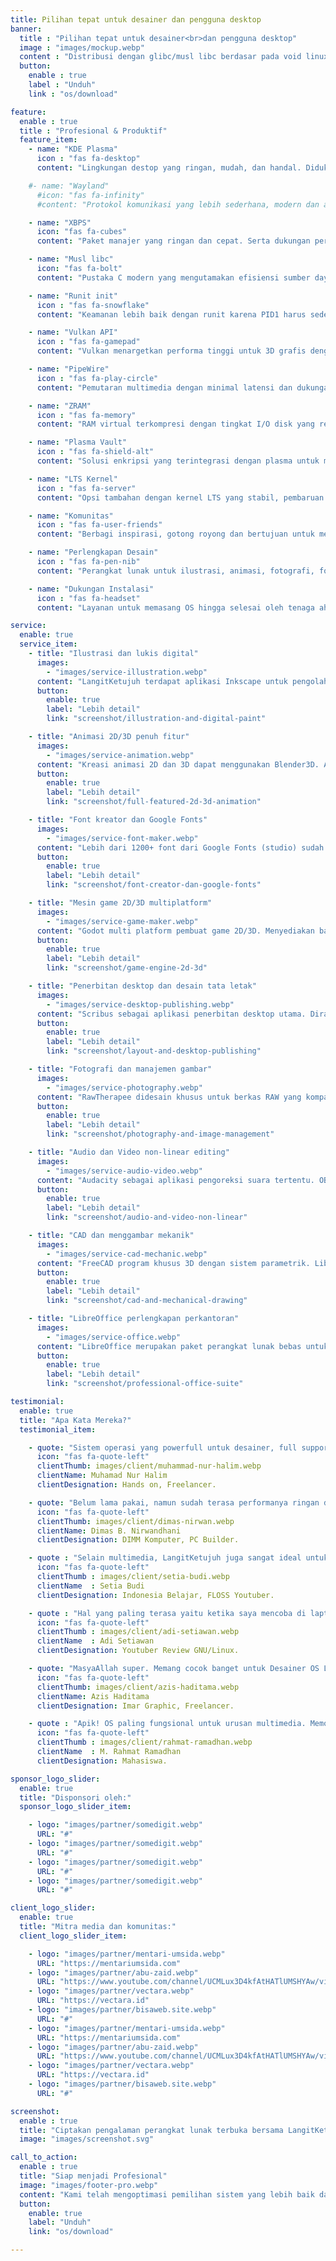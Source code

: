 ```yaml
---
title: Pilihan tepat untuk desainer dan pengguna desktop
banner:
  title : "Pilihan tepat untuk desainer<br>dan pengguna desktop"
  image : "images/mockup.webp"
  content : "Distribusi dengan glibc/musl libc berdasar pada void linux. Menggunakan runit init, KDE lingkungan desktop, pembaruan stabil rilis bergulir dan sumber daya yang efisien."
  button:
    enable : true
    label : "Unduh"
    link : "os/download"

feature:
  enable : true
  title : "Profesional & Produktif"
  feature_item:
    - name: "KDE Plasma"
      icon : "fas fa-desktop"
      content: "Lingkungan destop yang ringan, mudah, dan handal. Didukung dengan aplikasi KDE seperti Elisa & KDE Connect."

    #- name: "Wayland"
      #icon: "fas fa-infinity"
      #content: "Protokol komunikasi yang lebih sederhana, modern dan aman. Sesi utama display server dan pengganti X11."

    - name: "XBPS"
      icon: "fas fa-cubes"
      content: "Paket manajer yang ringan dan cepat. Serta dukungan perangkat lunak yang stabil dan terbarukan (Rilis bergulir)."

    - name: "Musl libc"
      icon: "fas fa-bolt"
      content: "Pustaka C modern yang mengutamakan efisiensi sumber daya. Proses render dan kompilasi semakin cepat."

    - name: "Runit init"
      icon : "fas fa-snowflake"
      content: "Keamanan lebih baik dengan runit karena PID1 harus sederhana, minimalis, stabil dan bebas dari systemd."

    - name: "Vulkan API"
      icon : "fas fa-gamepad"
      content: "Vulkan menargetkan performa tinggi untuk 3D grafis dengan penggunaan CPU dan GPU yang lebih seimbang."

    - name: "PipeWire"
      icon : "fas fa-play-circle"
      content: "Pemutaran multimedia dengan minimal latensi dan dukungan aplikasi berbasis PulseAudio, JACK, ALSA & GStreamer."

    - name: "ZRAM"
      icon : "fas fa-memory"
      content: "RAM virtual terkompresi dengan tingkat I/O disk yang rendah dan penambahan ruang memori 25% lebih dari RAM fisik."

    - name: "Plasma Vault"
      icon : "fas fa-shield-alt"
      content: "Solusi enkripsi yang terintegrasi dengan plasma untuk menyimpan direktori berkas rahasia dengan berbagai format."

    - name: "LTS Kernel"
      icon : "fas fa-server"
      content: "Opsi tambahan dengan kernel LTS yang stabil, pembaruan minor, perbaikan keamanan dan dukungan lebih lama."

    - name: "Komunitas"
      icon : "fas fa-user-friends"
      content: "Berbagi inspirasi, gotong royong dan bertujuan untuk mensosialisasikan perangkat lunak terbuka."

    - name: "Perlengkapan Desain"
      icon : "fas fa-pen-nib"
      content: "Perangkat lunak untuk ilustrasi, animasi, fotografi, font dan game kreator. Google fonts sudah termasuk. (*studio)"

    - name: "Dukungan Instalasi"
      icon : "fas fa-headset"
      content: "Layanan untuk memasang OS hingga selesai oleh tenaga ahli. Hubungi kami melalui telegram atau surel. (*studio)"

service:
  enable: true
  service_item:
    - title: "Ilustrasi dan lukis digital"
      images:
        - "images/service-illustration.webp"
      content: "LangitKetujuh terdapat aplikasi Inkscape untuk pengolah vektor, GIMP pengolah raster dan Krita untuk lukis digital. Selain itu terdapat plugin GMIC-QT sebagai framework pemroses gambar."
      button:
        enable: true
        label: "Lebih detail"
        link: "screenshot/illustration-and-digital-paint"

    - title: "Animasi 2D/3D penuh fitur"
      images:
        - "images/service-animation.webp"
      content: "Kreasi animasi 2D dan 3D dapat menggunakan Blender3D. Animasi vektor menggunakan Synfig Studio dan OpenToonz animasi frame per frame yang kaya fitur namun mudah digunakan secara bersamaan."
      button:
        enable: true
        label: "Lebih detail"
        link: "screenshot/full-featured-2d-3d-animation"

    - title: "Font kreator dan Google Fonts"
      images:
        - "images/service-font-maker.webp"
      content: "Lebih dari 1200+ font dari Google Fonts (studio) sudah terpasang dan dapat digunakan untuk keperluan ilustrasi, branding, projek desain UI secara bebas. Serta terdapat FontForge untuk membuat font dengan berbagai typeface."
      button:
        enable: true
        label: "Lebih detail"
        link: "screenshot/font-creator-dan-google-fonts"

    - title: "Mesin game 2D/3D multiplatform"
      images:
        - "images/service-game-maker.webp"
      content: "Godot multi platform pembuat game 2D/3D. Menyediakan banyak tools yang komprehensif dan dapat mengeksport ke platform desktop (Windows, Linux & MacOS), platform mobile (Android & IOS) dan web (Html5)."
      button:
        enable: true
        label: "Lebih detail"
        link: "screenshot/game-engine-2d-3d"

    - title: "Penerbitan desktop dan desain tata letak"
      images:
        - "images/service-desktop-publishing.webp"
      content: "Scribus sebagai aplikasi penerbitan desktop utama. Dirancang untuk tata letak, penyusunan huruf dan persiapan pengaturan gambar berkualitas profesional."
      button:
        enable: true
        label: "Lebih detail"
        link: "screenshot/layout-and-desktop-publishing"

    - title: "Fotografi dan manajemen gambar"
      images:
        - "images/service-photography.webp"
      content: "RawTherapee didesain khusus untuk berkas RAW yang kompatibel dengan format kamera DSLR, JPG dan TIFF. Digikam untuk mengatur seluruh koleksi gambar, membuat album dan membuat katalog."
      button:
        enable: true
        label: "Lebih detail"
        link: "screenshot/photography-and-image-management"

    - title: "Audio dan Video non-linear editing"
      images:
        - "images/service-audio-video.webp"
      content: "Audacity sebagai aplikasi pengoreksi suara tertentu. OBS Studio sebagai perekam desktop. SoundKonverter sebagai konverter audio. Dukungan Jack dengan Cadence dan Carla."
      button:
        enable: true
        label: "Lebih detail"
        link: "screenshot/audio-and-video-non-linear"

    - title: "CAD dan menggambar mekanik"
      images:
        - "images/service-cad-mechanic.webp"
      content: "FreeCAD program khusus 3D dengan sistem parametrik. LibreCAD sebagai perancang gambar teknis (CAD) kompleks untuk gambar 2D."
      button:
        enable: true
        label: "Lebih detail"
        link: "screenshot/cad-and-mechanical-drawing"

    - title: "LibreOffice perlengkapan perkantoran"
      images:
        - "images/service-office.webp"
      content: "LibreOffice merupakan paket perangkat lunak bebas untuk perlengkapan perkantoran yang lengkap. Seperti membuat booklet, skripsi, disertasi. Presentasi dan pelaporan perhitungan dengan database."
      button:
        enable: true
        label: "Lebih detail"
        link: "screenshot/professional-office-suite"

testimonial:
  enable: true
  title: "Apa Kata Mereka?"
  testimonial_item:

    - quote: "Sistem operasi yang powerfull untuk desainer, full support dari CS, rendering cepat, font sudah terinstall free komersil, sudah ada tool export untuk inkscape yang lengkap dan banyak lagi keunggulan lainnya."
      icon: "fas fa-quote-left"
      clientThumb: images/client/muhammad-nur-halim.webp
      clientName: Muhamad Nur Halim
      clientDesignation: Hands on, Freelancer.

    - quote: "Belum lama pakai, namun sudah terasa performanya ringan dan cepat. Tentunya tidak perlu banyak install aplikasi yang harus diunduh dan dipasang karena sudah tersedia siap pakai."
      icon: "fas fa-quote-left"
      clientThumb: images/client/dimas-nirwan.webp
      clientName: Dimas B. Nirwandhani
      clientDesignation: DIMM Komputer, PC Builder.

    - quote : "Selain multimedia, LangitKetujuh juga sangat ideal untuk digunakan oleh software engineer dan data scientist. Menurut kami mereka telah mengupayakan distro linux yang well crafted dan layak mendapatkan apresiasi."
      icon: "fas fa-quote-left"
      clientThumb : images/client/setia-budi.webp
      clientName  : Setia Budi
      clientDesignation: Indonesia Belajar, FLOSS Youtuber.

    - quote : "Hal yang paling terasa yaitu ketika saya mencoba di laptop dengan posisi sudah terpasang LangitKetujuh, kipas nyaris tidak terdengar. Berbeda dengan GNU/Linux yang saya gunakan sebelumnya yang suhunya kurang stabil."
      icon: "fas fa-quote-left"
      clientThumb : images/client/adi-setiawan.webp
      clientName  : Adi Setiawan
      clientDesignation: Youtuber Review GNU/Linux.

    - quote: "MasyaAllah super. Memang cocok banget untuk Desainer OS LangitKetujuh ini. Semoga Allah senantiasa berikan keberkahan dan kemudahan untuk mengembangkan OS ini & serta menjadi ladang dakwah islam."
      icon: "fas fa-quote-left"
      clientThumb: images/client/azis-haditama.webp
      clientName: Azis Haditama
      clientDesignation: Imar Graphic, Freelancer.

    - quote : "Apik! OS paling fungsional untuk urusan multimedia. Memory dan CPU usage yang bisa super efisien, baik ketika baru dihidupkan maupun sudah melakukan banyak program. Saya suka semua aspek LangitKetujuh ini."
      icon: "fas fa-quote-left"
      clientThumb : images/client/rahmat-ramadhan.webp
      clientName  : M. Rahmat Ramadhan
      clientDesignation: Mahasiswa.

sponsor_logo_slider:
  enable: true
  title: "Disponsori oleh:"
  sponsor_logo_slider_item:

    - logo: "images/partner/somedigit.webp"
      URL: "#"
    - logo: "images/partner/somedigit.webp"
      URL: "#"
    - logo: "images/partner/somedigit.webp"
      URL: "#"
    - logo: "images/partner/somedigit.webp"
      URL: "#"

client_logo_slider:
  enable: true
  title: "Mitra media dan komunitas:"
  client_logo_slider_item:

    - logo: "images/partner/mentari-umsida.webp"
      URL: "https://mentariumsida.com"
    - logo: "images/partner/abu-zaid.webp"
      URL: "https://www.youtube.com/channel/UCMLux3D4kfAtHATlUMSHYAw/videos"
    - logo: "images/partner/vectara.webp"
      URL: "https://vectara.id"
    - logo: "images/partner/bisaweb.site.webp"
      URL: "#"
    - logo: "images/partner/mentari-umsida.webp"
      URL: "https://mentariumsida.com"
    - logo: "images/partner/abu-zaid.webp"
      URL: "https://www.youtube.com/channel/UCMLux3D4kfAtHATlUMSHYAw/videos"
    - logo: "images/partner/vectara.webp"
      URL: "https://vectara.id"
    - logo: "images/partner/bisaweb.site.webp"
      URL: "#"

screenshot:
  enable : true
  title: "Ciptakan pengalaman perangkat lunak terbuka bersama LangitKetujuh"
  image: "images/screenshot.svg"

call_to_action:
  enable : true
  title: "Siap menjadi Profesional"
  image: "images/footer-pro.webp"
  content: "Kami telah mengoptimasi pemilihan sistem yang lebih baik dan menyesuaikan aplikasi sesuai kebutuhan spesifik. LangitKetujuh GNU/Linux akan membantu Anda menjadi desainer yang tangguh dengan perangkat lunak terbuka."
  button:
    enable: true
    label: "Unduh"
    link: "os/download"

---
```

